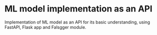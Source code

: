# ML model implementation as an API
 Implementation of ML model as an API for its basic understanding, using FastAPI, Flask app and Falsgger module.
